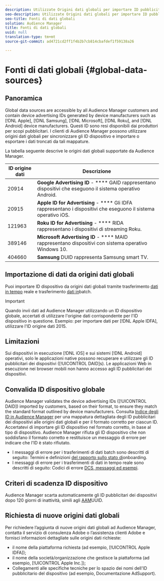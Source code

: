 ```yaml
---
description: Utilizzate Origini dati globali per importare ID pubblicitari per dispositivi.
seo-description: Utilizzate Origini dati globali per importare ID pubblicitari per dispositivi.
seo-title: Fonti di dati globali
solution: Audience Manager
title: Fonti di dati globali
uuid: null
translation-type: tm+mt
source-git-commit: ad4721cd2ff1f4b2b7cb814cbafdef1f59138a26

---
```



# Fonti di dati globali {#global-data-sources}

## Panoramica

Global data sources are accessible by all Audience Manager customers and contain device advertising IDs generated by device manufacturers such as [!DNL Apple], [!DNL Samsung], [!DNL Microsoft], [!DNL Roku], and [!DNL Android] device manufacturers. Questi ID sono resi disponibili dai produttori per scopi pubblicitari. I clienti di Audience Manager possono utilizzare origini dati globali per sincronizzare gli ID dispositivo e importare o esportare i dati troncati da tali mappature.

La tabella seguente descrive le origini dati globali supportate da Audience Manager.

| ID origine dati | Descrizione |
|---|---|
| 20914 | **Google Advertising ID** - **** GAID rappresentano dispositivi che eseguono il sistema operativo Android. |
| 20915 | **Apple ID for Advertising** - **** Gli IDFA rappresentano i dispositivi che eseguono il sistema operativo iOS. |
| 121963 | **Roku ID for Advertising** - **** RIDA rappresentano i dispositivi di streaming Roku. |
| 389146 | **Microsoft Advertising ID** - **** MAID rappresentano dispositivi con sistema operativo Windows 10. |
| 404660 | **Samsung** DUID rappresenta Samsung smart TV. |

## Importazione di dati da origini dati globali

Puoi importare ID dispositivo da origini dati globali tramite trasferimento [dati in tempo](../integration/sending-audience-data/real-time-data-integration/real-time-data-transfer.md) reale e trasferimento [dati in](../integration/sending-audience-data/batch-data-transfer-explained/batch-data-transfer-explained.md)batch.

>[!IMPORTANT]
>
>Quando invii dati ad Audience Manager utilizzando un ID dispositivo globale, accertati di utilizzare l'origine dati corrispondente per l'ID dispositivo in questione. Esempio: per importare dati per [!DNL Apple IDFA], utilizzare l'ID origine dati 2015.

## Limitazioni

Sui dispositivi in esecuzione [!DNL iOS] e sui sistemi [!DNL Android] operativi, solo le applicazioni native possono recuperare e utilizzare gli ID pubblicitari dei dispositivi ([!UICONTROL DAID]s). Le applicazioni Web in esecuzione nei browser mobili non hanno accesso agli ID pubblicitari dei dispositivi.

## Convalida ID dispositivo globale

Audience Manager validates the device advertising IDs ([!UICONTROL DAID]) imported by customers, based on their format, to ensure they match the standard format outlined by device manufacturers. Consulta [Indice degli ID in Audience Manager](../reference/ids-in-aam.md) per una mappatura dettagliata degli ID pubblicitari dei dispositivi alle origini dati globali e per il formato corretto per ciascun ID. Accertatevi di importare gli ID dispositivo nel formato corretto, in base al tipo di dispositivo. Audience Manager rifiuta gli ID dispositivo che non soddisfano il formato corretto e restituisce un messaggio di errore per indicare che l'ID è stato rifiutato.

* I messaggi di errore per i trasferimenti di dati batch sono descritti di seguito: Termini e definizioni [del rapporto sullo stato di](../reporting/onboarding-status-report.md#report-terms-conditions)onboarding.
* I messaggi di errore per i trasferimenti di dati in tempo reale sono descritti di seguito: Codici di errore [DCS, messaggi ed esempi](../api/dcs-intro/dcs-api-reference/dcs-error-codes.md).

## Criteri di scadenza ID dispositivo

Audience Manager scarta automaticamente gli ID pubblicitari dei dispositivi dopo 120 giorni di inattività, simili agli [AAM](../faq/faq-privacy.md)UUID.

## Richiesta di nuove origini dati globali

Per richiedere l’aggiunta di nuove origini dati globali ad Audience Manager, contatta il servizio di consulenza Adobe o l’assistenza clienti Adobe e fornisci informazioni dettagliate sulle origini dati richieste:

* il nome della piattaforma richiesta (ad esempio, [!UICONTROL Apple IDFA]);
* il nome della società/organizzazione che gestisce la piattaforma (ad esempio, [!UICONTROL Apple Inc.]);
* Collegamenti alle specifiche tecniche per lo spazio dei nomi dell'ID pubblicitario del dispositivo (ad esempio, Documentazione [](https://developer.apple.com/documentation/adsupport)AdSupport).